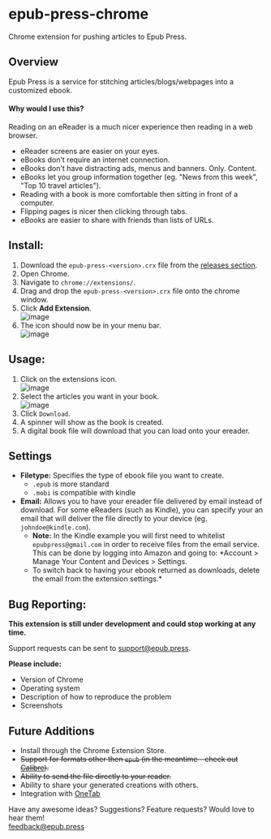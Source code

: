 # epub-press-chrome
Chrome extension for pushing articles to Epub Press.

## Overview
Epub Press is a service for stitching articles/blogs/webpages into a customized ebook.

#### **Why would I use this?**

Reading on an eReader is a much nicer experience then reading in a web browser.

- eReader screens are easier on your eyes.
- eBooks don't require an internet connection.
- eBooks don't have distracting ads, menus and banners. Only. Content.
- eBooks let you group information together (eg. "News from this week", "Top 10 travel articles").
- Reading with a book is more comfortable then sitting in front of a computer.
- Flipping pages is nicer then clicking through tabs.
- eBooks are easier to share with friends than lists of URLs.

## Install:
1. Download the `epub-press-<version>.crx` file from the [releases section](https://github.com/haroldtreen/epub-press-chrome/releases).
1. Open Chrome.
1. Navigate to `chrome://extensions/`.
1. Drag and drop the `epub-press-<version>.crx` file onto the chrome window.
1. Click **Add Extension**.  
  ![image](https://cloud.githubusercontent.com/assets/1745854/13517595/c04b634e-e192-11e5-90e3-ce4899617d10.png)
1. The icon should now be in your menu bar.  
  ![image](https://cloud.githubusercontent.com/assets/1745854/13517609/e05ec9f0-e192-11e5-8ab3-16f757318fbc.png)

## Usage:
1. Click on the extensions icon.  
  ![image](https://cloud.githubusercontent.com/assets/1745854/13517662/9a554690-e193-11e5-856f-c9ae86800735.png)
1. Select the articles you want in your book.  
  ![image](https://cloud.githubusercontent.com/assets/1745854/13517673/c29eb03c-e193-11e5-9f82-aa5e6d200d5c.png)
1. Click `Download`.
1. A spinner will show as the book is created.
1. A digital book file will download that you can load onto your ereader.

## Settings
- **Filetype:** Specifies the type of ebook file you want to create.  
  - `.epub` is more standard
  - `.mobi` is compatible with kindle
- **Email:** Allows you to have your ereader file delivered by email instead of download. For some eReaders (such as Kindle), you can specify your an email that will deliver the file directly to your device (eg. `johndoe@kindle.com`).  
  - **Note:** In the Kindle example you will first need to whitelist `epubpress@gmail.com` in order to receive files from the email service. This can be done by logging into Amazon and going to: *Account > Manage Your Content and Devices > Settings.
  - To switch back to having your ebook returned as downloads, delete the email from the extension settings.*

## Bug Reporting:
**This extension is still under development and could stop working at any time.**

Support requests can be sent to support@epub.press.

**Please include:**
- Version of Chrome
- Operating system
- Description of how to reproduce the problem
- Screenshots

## Future Additions
- Install through the Chrome Extension Store.
- ~~Support for formats other then `epub` (in the meantime - check out [Calibre](https://calibre-ebook.com/)).~~
- ~~Ability to send the file directly to your reader.~~
- Ability to share your generated creations with others.
- Integration with [OneTab](https://chrome.google.com/webstore/detail/onetab/chphlpgkkbolifaimnlloiipkdnihall?hl=en)

Have any awesome ideas? Suggestions? Feature requests? Would love to hear them!  
feedback@epub.press
